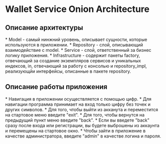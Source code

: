 <h1>Wallet Service Onion Architecture</h1>

<h2>Описание архитектуры</h2>
* Model - самый нинжний уровень, описывает сущности, которые используются в приложении.
* Repository - слой, описывающий взаимодействие с model.
* Service - слой, ответственный за бизнес логику приложения.
* Infrastructure - содержит пакеты factory, отвечающий за создание экземпляров сервисов и уникальных индексов, in, отвечающий за работу с консолью и repository_impl, реализующйи интерфейсы, описанные в пакете repository.

<h2>Описание работы приложения</h2>
* Навигация в приложении осуществляется с помощью цифр.
* Для навигации программа принимает на вход только цифру без точек и других символов.
* Для того, чтобы выйти из акканута и переместится на стартовое меню введите "exit".
* Для того, чтобы вернутся на предыдущий пункт меню введите "back".
* Если вы введете "back" сразу после входа или регистрации, вы будете выброшены из аккаунта и перемещены на стартовое окно.
* Чтобы зайти в приложение в качестве администратора, введите "admin" в качестве логина и пароля.